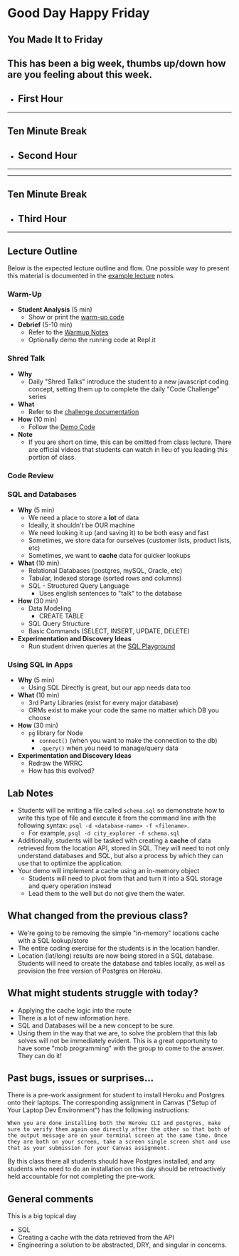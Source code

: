 # Good Day Happy Friday
**You Made It to Friday**
--- 

## This has been a big week, thumbs up/down how are you feeling about this week.



- ## First Hour


---
## Ten Minute Break
- ## Second Hour
---

---
## Ten Minute Break
- ## Third Hour
---
## Lecture Outline

Below is the expected lecture outline and flow. One possible way to present this material is documented in the [example lecture](../facilitator/LECTURE-EXAMPLE.md) notes.

### Warm-Up

- **Student Analysis** (5 min)
  - Show or print the [warm-up code](../warm-up/warm-up.md)
- **Debrief** (5-10 min)
  - Refer to the [Warmup Notes](../warm-up/NOTES.md)
  - Optionally demo the running code at Repl.it

### Shred Talk

- **Why**
  - Daily "Shred Talks" introduce the student to a new javascript coding concept, setting them up to complete the daily "Code Challenge" series
- **What**
  - Refer to the [challenge documentation](../challenges/README.md)
- **How** (10 min)
  - Follow the [Demo Code](../challenges/DEMO.md)
- **Note**
  - If you are short on time, this can be omitted from class lecture. There are official videos that students can watch in lieu of you leading this portion of class.

### Code Review

### SQL and Databases

- **Why** (5 min)
  - We need a place to store a **lot** of data
  - Ideally, it shouldn't be OUR machine
  - We need looking it up (and saving it) to be both easy and fast
  - Sometimes, we store data for ourselves (customer lists, product lists, etc)
  - Sometimes, we want to **cache** data for quicker lookups
- **What** (10 min)
  - Relational Databases (postgres, mySQL, Oracle, etc)
  - Tabular, Indexed storage (sorted rows and columns)
  - SQL - Structured Query Language
    - Uses english sentences to "talk" to the database
- **How** (30 min)
  - Data Modeling
    - CREATE TABLE
  - SQL Query Structure
  - Basic Commands (SELECT, INSERT, UPDATE, DELETE)
- **Experimentation and Discovery Ideas**
  - Run student driven queries at the [SQL Playground](https://master.dcesh4541no84.amplifyapp.com/)

### Using SQL in Apps

- **Why** (5 min)
  - Using SQL Directly is great, but our app needs data too
- **What** (10 min)
  - 3rd Party Libraries (exist for every major database)
  - ORMs exist to make your code the same no matter which DB you choose
- **How** (30 min)
  - `pg` library for Node
    - `connect()` (when you want to make the connection to the db)
    - `.query()` when you need to manage/query data
- **Experimentation and Discovery Ideas**
  - Redraw the WRRC
  - How has this evolved?

## Lab Notes

- Students will be writing a file called `schema.sql` so demonstrate how to write this type of file and execute it from the command line with the following syntax: `psql -d <database-name> -f <filename>`.
  - For example, `psql -d city_explorer -f schema.sql`
- Additionally, students will be tasked with creating a **cache** of data retrieved from the location API, stored in SQL. They will need to not only understand databases and SQL, but also a process by which they can use that to optimize the application.
- Your demo will implement a cache using an in-memory object
  - Students will need to pivot from that and turn it into a SQL storage and query operation instead
  - Lead them to the well but do not give them the water.

## What changed from the previous class?

- We're going to be removing the simple "in-memory" locations cache with a SQL lookup/store
- The entire coding exercise for the students is in the location handler.
- Location (lat/long) results are now being stored in a SQL database. Students will need to create the database and tables locally, as well as provision the free version of Postgres on Heroku.

## What might students struggle with today?

- Applying the cache logic into the route
- There is a lot of new information here.
- SQL and Databases will be a new concept to be sure.
- Using them in the way that we are, to solve the problem that this lab solves will not be immediately evident.  This is a great opportunity to have some "mob programming" with the group to come to the answer. They can do it!

## Past bugs, issues or surprises...

There is a pre-work assignment for student to install Heroku and Postgres onto their laptops. The corresponding assignment in Canvas ("Setup of Your Laptop Dev Environment") has the following instructions:

```When you are done installing both the Heroku CLI and postgres, make sure to verify them again one directly after the other so that both of the output message are on your terminal screen at the same time. Once they are both on your screen, take a screen single screen shot and use that as your submission for your Canvas assignment.```

By this class there all students should have Postgres installed, and any students who need to do an installation on this day should be retroactively held accountable for not completing the pre-work.

## General comments

This is a big topical day

- SQL
- Creating a cache with the data retrieved from the API
- Engineering a solution to be abstracted, DRY, and singular in concerns.